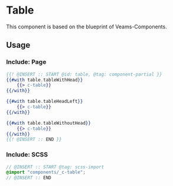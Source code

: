 # Table

This component is based on the blueprint of Veams-Components.

## Usage

### Include: Page

``` hbs
{{! @INSERT :: START @id: table, @tag: component-partial }}
{{#with table.tableWithHead}}
	{{> c-table}}
{{/with}}

{{#with table.tableHeadLeft}}
	{{> c-table}}
{{/with}}

{{#with table.tableWithoutHead}}
	{{> c-table}}
{{/with}}
{{! @INSERT :: END }}
```

### Include: SCSS

``` scss
// @INSERT :: START @tag: scss-import 
@import "components/_c-table";
// @INSERT :: END
```
